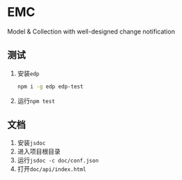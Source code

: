 EMC
===

Model & Collection with well-designed change notification

## 测试

1. 安装`edp`

    ```bash
    npm i -g edp edp-test
    ```

2. 运行`npm test`

## 文档

1. 安装`jsdoc`
2. 进入项目根目录
3. 运行`jsdoc -c doc/conf.json`
4. 打开`doc/api/index.html`
